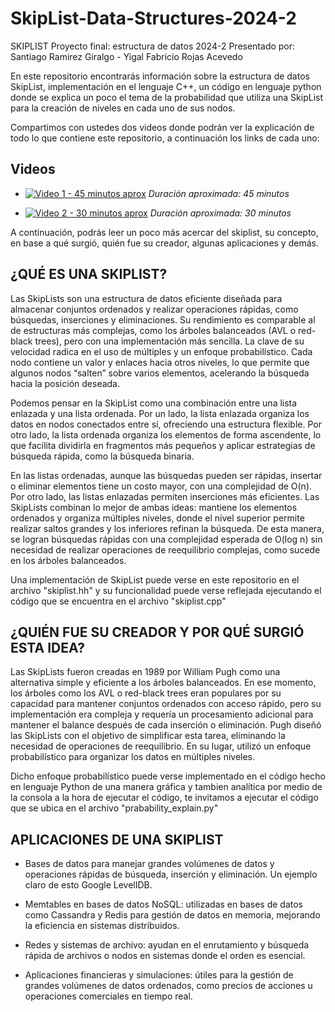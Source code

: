 # SkipList-Data-Structures-2024-2
SKIPLIST Proyecto final: estructura de datos 2024-2 
Presentado por: Santiago Ramirez Giralgo - Yigal Fabricio Rojas Acevedo

En este repositorio encontrarás información sobre la estructura de datos SkipList, implementación en el lenguaje C++, un código en lenguaje python donde se explica un poco el tema de la probabilidad que utiliza una SkipList para la creación de niveles en cada uno de sus nodos. 

Compartimos con ustedes dos videos donde podrán ver la explicación de todo lo que contiene este repositorio, a continuación los links de cada uno:

## Videos

- [![Video 1 - 45 minutos aprox](https://img.youtube.com/vi/U4Xz4a4iLtA/hqdefault.jpg)](https://youtu.be/U4Xz4a4iLtA)
  *Duración aproximada: 45 minutos*

- [![Video 2 - 30 minutos aprox](https://img.youtube.com/vi/yX4ppJlCovo/hqdefault.jpg)](https://youtu.be/yX4ppJlCovo)
  *Duración aproximada: 30 minutos*

A continuación, podrás leer un poco más acercar del skiplist, su concepto, en base a qué surgió, quién fue su creador, algunas aplicaciones y demás.

## ¿QUÉ ES UNA SKIPLIST?

Las SkipLists son una estructura de datos eficiente diseñada para almacenar conjuntos ordenados y realizar operaciones rápidas, como búsquedas, inserciones y eliminaciones. Su rendimiento es comparable al de estructuras más complejas, como los árboles balanceados (AVL o red-black trees), pero con una implementación más sencilla. La clave de su velocidad radica en el uso de múltiples y un enfoque probabilístico. Cada nodo contiene un valor y enlaces hacia otros niveles, lo que permite que algunos nodos “salten” sobre varios elementos, acelerando la búsqueda hacia la posición deseada.

Podemos pensar en la SkipList como una combinación entre una lista enlazada y una lista ordenada. Por un lado, la lista enlazada organiza los datos en nodos conectados entre sí, ofreciendo una estructura flexible. Por otro lado, la lista ordenada organiza los elementos de forma ascendente, lo que facilita dividirla en fragmentos más pequeños y aplicar estrategias de búsqueda rápida, como la búsqueda binaria. 

En las listas ordenadas, aunque las búsquedas pueden ser rápidas, insertar o eliminar elementos tiene un costo mayor, con una complejidad de O(n). Por otro lado, las listas enlazadas permiten inserciones más eficientes. Las SkipLists combinan lo mejor de ambas ideas: mantiene los elementos ordenados y organiza múltiples niveles, donde el nivel superior permite realizar saltos grandes y los inferiores refinan la búsqueda. De esta manera, se logran búsquedas rápidas con una complejidad esperada de O(log n) sin necesidad de realizar operaciones de reequilibrio complejas, como sucede en los árboles balanceados. 

Una implementación de SkipList puede verse en este repositorio en el archivo "skiplist.hh" y su funcionalidad puede verse reflejada ejecutando el código que se encuentra en el archivo "skiplist.cpp"


## ¿QUIÉN FUE SU CREADOR Y POR QUÉ SURGIÓ ESTA IDEA?

Las SkipLists fueron creadas en 1989 por William Pugh como una alternativa simple y eficiente a los árboles balanceados. En ese momento, los árboles como los AVL o red-black trees eran populares por su capacidad para mantener conjuntos ordenados con acceso rápido, pero su implementación era compleja y requería un procesamiento adicional para mantener el balance después de cada inserción o eliminación. Pugh diseñó las SkipLists con el objetivo de simplificar esta tarea, eliminando la necesidad de operaciones de reequilibrio. En su lugar, utilizó un enfoque probabilístico para organizar los datos en múltiples niveles.

Dicho enfoque probabilístico puede verse implementado en el código hecho en lenguaje Python de una manera gráfica y tambien analítica por medio de la consola a la hora de ejecutar el código, te invitamos a ejecutar el código que se ubica en el archivo "prabability_explain.py"

## APLICACIONES DE UNA SKIPLIST

- Bases de datos para manejar grandes volúmenes de datos y operaciones rápidas de búsqueda, inserción y eliminación. Un ejemplo claro de esto Google LevelIDB.
  
- Memtables en bases de datos NoSQL: utilizadas en bases de datos como Cassandra y Redis para gestión de datos en memoria, mejorando la eficiencia en sistemas distribuidos.
  
- Redes y sistemas de archivo: ayudan en el enrutamiento y búsqueda rápida de archivos o nodos en sistemas donde el orden es esencial. 

- Aplicaciones financieras y simulaciones: útiles para la gestión de grandes volúmenes de datos ordenados, como precios de acciones u operaciones comerciales en tiempo real.
